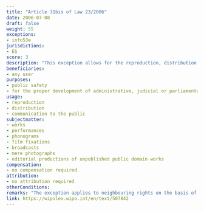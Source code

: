 ```yaml
---
title: "Article 31bis of Law 23/2006"
date: 2006-07-08
draft: false
weight: 55
exceptions:
- info53e
jurisdictions:
- ES
score: 3
description: "This exception allows for the reproduction, distribution or communication to the public for purposes of public safety or for the proper development of administrative, judicial or parliamentary procedures." 
beneficiaries:
- any user
purposes: 
- public safety 
- for the proper development of administrative, judicial or parliamentary procedures
usage:
- reproduction
- distribution 
- communication to the public
subjectmatter:
- works
- performances
- phonograms
- film fixations
- broadcasts
- mere photographs
- editorial productions of unpublished public domain works 
compensation:
- no compensation required
attribution: 
- no attribution required
otherConditions: 
remarks: "The exception applies to neighbouring rights on the basis of the general provision of Art. 132 of the Law."
link: https://wipolex.wipo.int/en/text/507842
---
```

